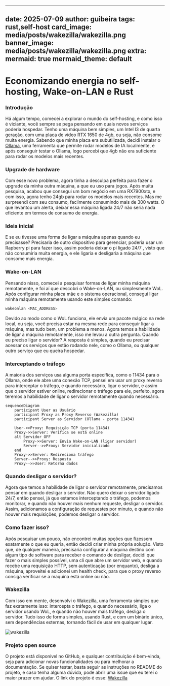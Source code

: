 
---
date: 2025-07-09
author: guibeira
tags: rust,self-host
card_image: media/posts/wakezilla/wakezilla.png
banner_image: media/posts/wakezilla/wakezilla.png
extra:
  mermaid: true
  mermaid_theme: default
---


# Economizando energia no self-hosting, Wake-on-LAN e Rust


### Introdução

Há algum tempo, comecei a explorar o mundo do self-hosting, e como isso é viciante, você sempre se pega pensando em quais novos serviços poderia hospedar. Tenho uma máquina bem simples, um Intel I3 de quarta geração, com uma placa de vídeo RTX 1650 de 4gb, ou seja, não consome muita energia. 
Sabendo que minha placa era subutilizada, decidi instalar o [Ollama](https://ollama.com), uma ferramenta que permite rodar modelos de IA localmente, e após conseguir testar o Ollama, logo percebi que 4gb não era suficiente para rodar os modelos mais recentes. 

### Upgrade de hardware

Com esse novo problema, agora tinha a desculpa perfeita para fazer o upgrade da minha outra máquina, a que eu uso para jogos. Após muita pesquisa, acabou que consegui um bom negócio em uma RX7900xtx, e com isso, agora tenho 24gb para rodar os modelos mais recentes. Mas me surpreendi com seu consumo, facilmente consumindo mais de 300 watts. O que levantou um alerta, deixar essa máquina ligada 24/7 não seria nada eficiente em termos de consumo de energia.  

### Ideia inicial

E se eu tivesse uma forma de ligar a máquina apenas quando eu precisasse? Precisaria de outro dispositivo para gerenciar, poderia usar um Rapberry pi para fazer isso, assim poderia deixar o pi ligado 24/7 , visto que não consumiria muita energia, e ele ligaria e desligaria a máquina que consome mais energia. 

### Wake-on-LAN

Pensando nisso, comecei a pesquisar formas de ligar minha máquina remotamente, e foi aí que descobri o Wake-on-LAN, ou simplesmente WoL. Após configurar minha placa mãe e o sistema operacional, consegui ligar minha máquina remotamente usando este simples comando:

```bash
wakeonlan <MAC_ADDRESS>
```

Devido ao modo como o WoL funciona, ele envia um pacote mágico na rede local, ou seja, você precisa estar na mesma rede para conseguir ligar a máquina, mas tudo bem, um problema a menos. Agora temos a habilidade de ligar a máquina remotamente, isso me levou a outra pergunta. Quando eu preciso ligar o servidor? A resposta é simples, quando eu precisar acessar os serviços que estão rodando nele, como o Ollama, ou qualquer outro serviço que eu queira hospedar.


### Interceptando o tráfego

A maioria dos serviços usa alguma porta específica, como o 11434 para o Ollama, onde ele abre uma conexão TCP, pensei em usar um proxy reverso para interceptar o tráfego, e quando necessário, ligar o servidor, e assim que o servidor estiver online, redirecionar o tráfego para ele, perfeito, agora teremos a habilidade de ligar o servidor remotamente quando necessário. 

```mermaid
sequenceDiagram
    participant User as Usuário
    participant Proxy as Proxy Reverso (Wakezilla)
    participant Server as Servidor (Ollama - porta 11434)

    User->>Proxy: Requisição TCP (porta 11434)
    Proxy->>Server: Verifica se está online
    alt Servidor OFF
        Proxy->>Server: Envia Wake-on-LAN (ligar servidor)
        Server-->>Proxy: Servidor inicializado
    end
    Proxy->>Server: Redireciona tráfego
    Server-->>Proxy: Resposta
    Proxy-->>User: Retorna dados

```

### Quando desligar o servidor? 

Agora que temos a habilidade de ligar o servidor remotamente, precisamos pensar em quando desligar o servidor.
Não quero deixar o servidor ligado 24/7, então pensei, já que estamos interceptando o tráfego, podemos monitorar, e quando não houver mais nenhum requeste, desligar o servidor. Assim, adicionamos a configuração de requestes por minuto, e quando não houver mais requisições, podemos desligar o servidor.


### Como fazer isso?

Após pesquisar um pouco, não encontrei muitas opções que fizessem exatamente o que eu queria, então decidi criar minha própria solução. Visto que, de qualquer maneira, precisaria configurar a máquina destino com algum tipo de software para receber o comando de desligar, decidi que fazer o mais simples possível, uma cli que abre um servidor web, e quando recebe uma requisição HTTP, sem autenticação (por enquanto), desliga a máquina, aproveitei e adicionei um  health check, para que o proxy reverso consiga verificar se a maquina está online ou não.


### Wakezilla

Com isso em mente, desenvolvi o Wakezilla, uma ferramenta simples que faz exatamente isso: intercepta o tráfego, e quando necessário, liga o servidor usando WoL, e quando não houver mais tráfego, desliga o servidor. 
Tudo isso de forma simples, usando Rust, e com um binário único, sem dependências externas, tornando fácil de usar em qualquer lugar.

![wakezilla](media/posts/wakezilla/output.gif)

### Projeto open source
O projeto está disponível no GitHub, e qualquer contribuição é bem-vinda, seja para adicionar novas funcionalidades ou para melhorar a documentação.
Se quiser testar, basta seguir as instruções no README do projeto, e caso tenha alguma dúvida, pode abrir uma issue que eu terei o maior prazer em ajudar.
O link do projeto é esse: [Wakezilla](https://github.com/guibeira/wakezilla)

